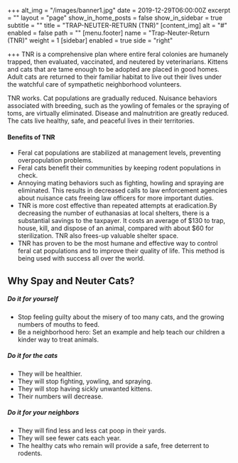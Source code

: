 +++
alt_img = "/images/banner1.jpg"
date = 2019-12-29T06:00:00Z
excerpt = ""
layout = "page"
show_in_home_posts = false
show_in_sidebar = true
subtitle = ""
title = "TRAP-NEUTER-RETURN (TNR)"
[content_img]
alt = "#"
enabled = false
path = ""
[menu.footer]
name = "Trap-Neuter-Return (TNR)"
weight = 1
[sidebar]
enabled = true
side = "right"

+++
TNR is a comprehensive plan where entire feral colonies are humanely trapped, then evaluated, vaccinated, and neutered by veterinarians. Kittens and cats that are tame enough to be adopted are placed in good homes. Adult cats are returned to their familiar habitat to live out their lives under the watchful care of sympathetic neighborhood volunteers.

TNR works. Cat populations are gradually reduced. Nuisance behaviors associated with breeding, such as the yowling of females or the spraying of toms, are virtually eliminated. Disease and malnutrition are greatly reduced. The cats live healthy, safe, and peaceful lives in their territories.

#### Benefits of TNR

* Feral cat populations are stabilized at management levels, preventing overpopulation problems.
* Feral cats benefit their communities by keeping rodent populations in check.
* Annoying mating behaviors such as fighting, howling and spraying are eliminated. This results in decreased calls to law enforcement agencies about nuisance cats freeing law officers for more important duties.
* TNR is more cost effective than repeated attempts at eradication.By decreasing the number of euthanasias at local shelters, there is a substantial savings to the taxpayer. It costs an average of $130 to trap, house, kill, and dispose of an animal, compared with about $60 for sterilization. TNR also frees-up valuable shelter space.
* TNR has proven to be the most humane and effective way to control feral cat populations and to improve their quality of life. This method is being used with success all over the world.

## Why Spay and Neuter Cats?

##### Do it for yourself

* Stop feeling guilty about the misery of too many cats, and the growing numbers of mouths to feed.
* Be a neighborhood hero: Set an example and help teach our children a kinder way to treat animals.

##### Do it for the cats

* They will be healthier.
* They will stop fighting, yowling, and spraying.
* They will stop having sickly unwanted kittens.
* Their numbers will decrease.

##### Do it for your neighbors

* They will find less and less cat poop in their yards.
* They will see fewer cats each year.
* The healthy cats who remain will provide a safe, free deterrent to rodents.